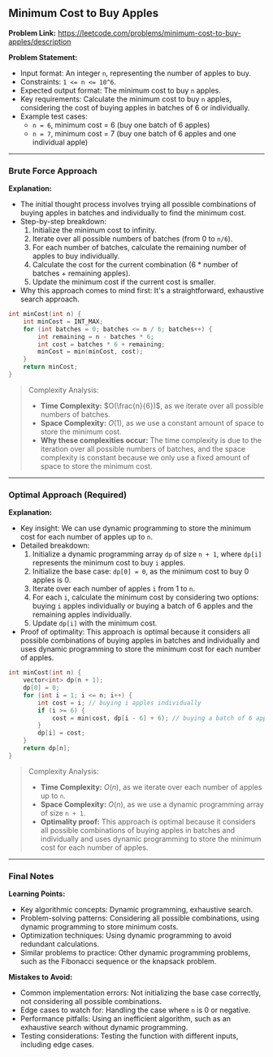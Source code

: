## Minimum Cost to Buy Apples
**Problem Link:** https://leetcode.com/problems/minimum-cost-to-buy-apples/description

**Problem Statement:**
- Input format: An integer `n`, representing the number of apples to buy.
- Constraints: `1 <= n <= 10^6`.
- Expected output format: The minimum cost to buy `n` apples.
- Key requirements: Calculate the minimum cost to buy `n` apples, considering the cost of buying apples in batches of 6 or individually.
- Example test cases:
  - `n = 6`, minimum cost = 6 (buy one batch of 6 apples)
  - `n = 7`, minimum cost = 7 (buy one batch of 6 apples and one individual apple)

---

### Brute Force Approach
**Explanation:**
- The initial thought process involves trying all possible combinations of buying apples in batches and individually to find the minimum cost.
- Step-by-step breakdown:
  1. Initialize the minimum cost to infinity.
  2. Iterate over all possible numbers of batches (from 0 to `n/6`).
  3. For each number of batches, calculate the remaining number of apples to buy individually.
  4. Calculate the cost for the current combination (6 * number of batches + remaining apples).
  5. Update the minimum cost if the current cost is smaller.
- Why this approach comes to mind first: It's a straightforward, exhaustive search approach.

```cpp
int minCost(int n) {
    int minCost = INT_MAX;
    for (int batches = 0; batches <= n / 6; batches++) {
        int remaining = n - batches * 6;
        int cost = batches * 6 + remaining;
        minCost = min(minCost, cost);
    }
    return minCost;
}
```

> Complexity Analysis:
> - **Time Complexity:** $O(\frac{n}{6})$, as we iterate over all possible numbers of batches.
> - **Space Complexity:** $O(1)$, as we use a constant amount of space to store the minimum cost.
> - **Why these complexities occur:** The time complexity is due to the iteration over all possible numbers of batches, and the space complexity is constant because we only use a fixed amount of space to store the minimum cost.

---

### Optimal Approach (Required)
**Explanation:**
- Key insight: We can use dynamic programming to store the minimum cost for each number of apples up to `n`.
- Detailed breakdown:
  1. Initialize a dynamic programming array `dp` of size `n + 1`, where `dp[i]` represents the minimum cost to buy `i` apples.
  2. Initialize the base case: `dp[0] = 0`, as the minimum cost to buy 0 apples is 0.
  3. Iterate over each number of apples `i` from 1 to `n`.
  4. For each `i`, calculate the minimum cost by considering two options: buying `i` apples individually or buying a batch of 6 apples and the remaining apples individually.
  5. Update `dp[i]` with the minimum cost.
- Proof of optimality: This approach is optimal because it considers all possible combinations of buying apples in batches and individually and uses dynamic programming to store the minimum cost for each number of apples.

```cpp
int minCost(int n) {
    vector<int> dp(n + 1);
    dp[0] = 0;
    for (int i = 1; i <= n; i++) {
        int cost = i; // buying i apples individually
        if (i >= 6) {
            cost = min(cost, dp[i - 6] + 6); // buying a batch of 6 apples and the remaining apples individually
        }
        dp[i] = cost;
    }
    return dp[n];
}
```

> Complexity Analysis:
> - **Time Complexity:** $O(n)$, as we iterate over each number of apples up to `n`.
> - **Space Complexity:** $O(n)$, as we use a dynamic programming array of size `n + 1`.
> - **Optimality proof:** This approach is optimal because it considers all possible combinations of buying apples in batches and individually and uses dynamic programming to store the minimum cost for each number of apples.

---

### Final Notes

**Learning Points:**
- Key algorithmic concepts: Dynamic programming, exhaustive search.
- Problem-solving patterns: Considering all possible combinations, using dynamic programming to store minimum costs.
- Optimization techniques: Using dynamic programming to avoid redundant calculations.
- Similar problems to practice: Other dynamic programming problems, such as the Fibonacci sequence or the knapsack problem.

**Mistakes to Avoid:**
- Common implementation errors: Not initializing the base case correctly, not considering all possible combinations.
- Edge cases to watch for: Handling the case where `n` is 0 or negative.
- Performance pitfalls: Using an inefficient algorithm, such as an exhaustive search without dynamic programming.
- Testing considerations: Testing the function with different inputs, including edge cases.